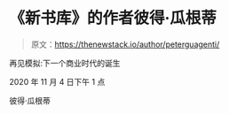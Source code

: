 # 《新书库》的作者彼得·瓜根蒂

> 原文：<https://thenewstack.io/author/peterguagenti/>

再见模拟:下一个商业时代的诞生

2020 年 11 月 4 日下午 1 点

彼得·瓜根蒂